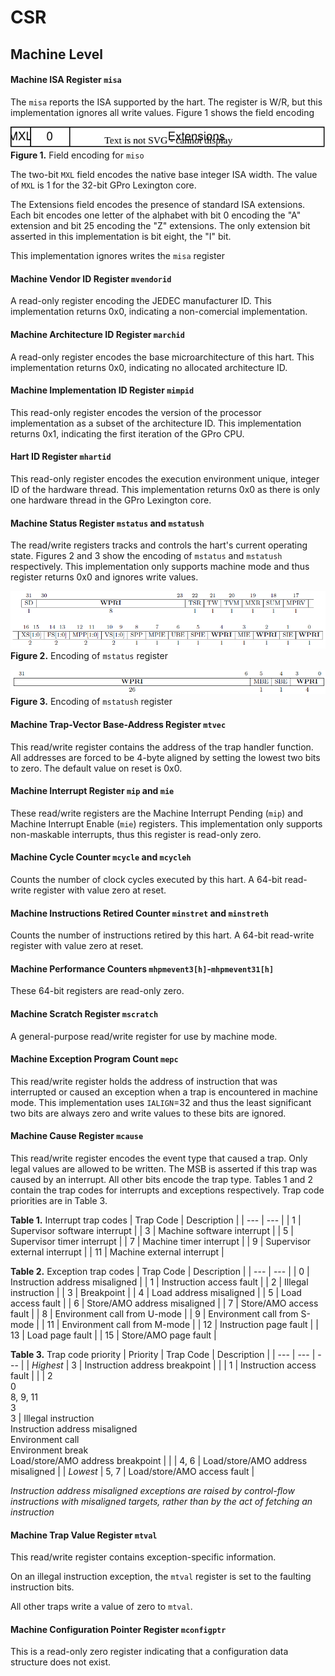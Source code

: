 # CSR

## Machine Level

#### Machine ISA Register `misa`

The `misa` reports the ISA supported by the hart.
The register is W/R, but this implementation ignores all write values.
Figure 1 shows the field encoding

![](figures/csr/misa.drawio.svg) \
**Figure 1.** Field encoding for `miso`

The two-bit `MXL` field encodes the native base integer ISA width.
The value of `MXL` is 1 for the 32-bit GPro Lexington core.

The Extensions field encodes the presence of standard ISA extensions.
Each bit encodes one letter of the alphabet with bit 0 encoding the "A" extension and bit 25 encoding the "Z" extensions.
The only extension bit asserted in this implementation is bit eight, the "I" bit.

This implementation ignores writes the `misa` register


#### Machine Vendor ID Register `mvendorid`

A read-only register encoding the JEDEC manufacturer ID.
This implementation returns 0x0, indicating a non-comercial implementation.


#### Machine Architecture ID Register `marchid`

A read-only register encodes the base microarchitecture of this hart.
This implementation returns 0x0, indicating no allocated architecture ID.


#### Machine Implementation ID Register `mimpid`

This read-only register encodes the version of the processor implementation as a subset of the architecture ID.
This implementation returns 0x1, indicating the first iteration of the GPro CPU.


#### Hart ID Register `mhartid`

This read-only register encodes the execution environment unique, integer ID of the hardware thread.
This implementation returns 0x0 as there is only one hardware thread in the GPro Lexington core.


#### Machine Status Register `mstatus` and `mstatush`

The read/write registers tracks and controls the hart's current operating state.
Figures 2 and 3 show the encoding of `mstatus` and `mstatush` respectively.
This implementation only supports machine mode and thus register returns 0x0 and ignores write values.

![](figures/csr/mstatus.png) \
**Figure 2.** Encoding of `mstatus` register

![](figures/csr/mstatush.png) \
**Figure 3.** Encoding of `mstatush` register


#### Machine Trap-Vector Base-Address Register `mtvec`

This read/write register contains the address of the trap handler function.
All addresses are forced to be 4-byte aligned by setting the lowest two bits to zero.
The default value on reset is 0x0.



#### Machine Interrupt Register `mip` and `mie`

These read/write registers are the Machine Interrupt Pending (`mip`) and Machine Interrupt Enable (`mie`) registers.
This implementation only supports non-maskable interrupts, thus this register is read-only zero.

#### Machine Cycle Counter `mcycle` and `mcycleh`

Counts the number of clock cycles executed by this hart.
A 64-bit read-write register with value zero at reset.


#### Machine Instructions Retired Counter `minstret` and `minstreth`

Counts the number of instructions retired by this hart.
A 64-bit read-write register with value zero at reset.


#### Machine Performance Counters `mhpmevent3[h]`-`mhpmevent31[h]`

These 64-bit registers are read-only zero.


#### Machine Scratch Register `mscratch`

A general-purpose read/write register for use by machine mode.


#### Machine Exception Program Count `mepc`

This read/write register holds the address of instruction that was interrupted or caused an exception when a trap is encountered in machine mode.
This implementation uses `IALIGN`=32 and thus the least significant two bits are always zero and write values to these bits are ignored.


#### Machine Cause Register `mcause`

This read/write register encodes the event type that caused a trap.
Only legal values are allowed to be written.
The MSB is asserted if this trap was caused by an interrupt.
All other bits encode the trap type.
Tables 1 and 2 contain the trap codes for interrupts and exceptions respectively.
Trap code priorities are in Table 3.

**Table 1.** Interrupt trap codes
| Trap Code | Description |
| --- | --- |
| 1 | Supervisor software interrupt |
| 3 | Machine software interrupt |
| 5 | Supervisor timer interrupt |
| 7 | Machine timer interrupt |
| 9 | Supervisor external interrupt |
| 11 | Machine external interrupt |

**Table 2.** Exception trap codes
| Trap Code | Description |
| --- | --- |
| 0 | Instruction address misaligned |
| 1 | Instruction access fault |
| 2 | Illegal instruction |
| 3 | Breakpoint |
| 4 | Load address misaligned |
| 5 | Load access fault |
| 6 | Store/AMO address misaligned |
| 7 | Store/AMO access fault |
| 8 | Environment call from U-mode |
| 9 | Environment call from S-mode |
| 11 | Environment call from M-mode |
| 12 | Instruction page fault |
| 13 | Load page fault |
| 15 | Store/AMO page fault |

**Table 3.** Trap code priority
| Priority | Trap Code | Description |
| --- | --- | --- |
| *Highest* | 3 | Instruction address breakpoint |
| | 1 | Instruction access fault |
| | 2<br>0<br>8, 9, 11<br>3<br>3 | Illegal instruction<br>Instruction address misaligned<br>Environment call<br>Environment break<br>Load/store/AMO address breakpoint |
| | 4, 6 | Load/store/AMO address misaligned |
| *Lowest* | 5, 7 | Load/store/AMO access fault |

*Instruction address misaligned exceptions are raised by control-flow instructions with misaligned targets, rather than by the act of fetching an instruction*


#### Machine Trap Value Register `mtval`

This read/write register contains exception-specific information.

On an illegal instruction exception, the `mtval` register is set to the faulting instruction bits.

All other traps write a value of zero to `mtval`.


#### Machine Configuration Pointer Register `mconfigptr`

This is a read-only zero register indicating that a configuration data structure does not exist.

